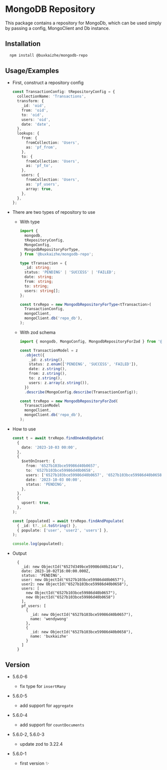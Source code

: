 # MongoDB Repository

This package contains a repository for MongoDb, which can be used simply by passing a config, MongoClient and Db instance.

## Installation

```bash
  npm install @buxkaizhe/mongodb-repo
```

## Usage/Examples

- First, construct a repository config

  ```ts
  const TransactionConfig: tRepositoryConfig = {
    collectionName: 'Transactions',
    transform: {
      _id: 'oid',
      from: 'oid',
      to: 'oid',
      users: 'oid',
      date: 'date',
    },
    lookups: {
      from: {
        fromCollection: 'Users',
        as: 'pf_from',
      },
      to: {
        fromCollection: 'Users',
        as: 'pf_to',
      },
      users: {
        fromCollection: 'Users',
        as: 'pf_users',
        array: true,
      },
    },
  };
  ```

- There are two types of repository to use

  - With type

    ```ts
    import {
      mongodb,
      tRepositoryConfig,
      MongoConfig,
      MongodbRepositoryForType,
    } from '@buxkaizhe/mongodb-repo';

    type tTransaction = {
      _id: string;
      status: 'PENDING' | 'SUCCESS' | 'FAILED';
      date: string;
      from: string;
      to: string;
      users: string[];
    };

    const trxRepo = new MongodbRepositoryForType<tTransaction>(
      TransactionConfig,
      mongoClient,
      mongoClient.db('repo_db'),
    );
    ```

  - With zod schema

    ```ts
    import { mongodb, MongoConfig, MongodbRepositoryForZod } from '@buxkaizhe/mongodb-repo';

    const TransactionModel = z
      .object({
        _id: z.string(),
        status: z.enum(['PENDING', 'SUCCESS', 'FAILED']),
        date: z.string(),
        from: z.string(),
        to: z.string(),
        users: z.array(z.string()),
      })
      .describe(MongoConfig.describe(TransactionConfig));

    const trxRepo = new MongodbRepositoryForZod(
      TransactionModel
      mongoClient,
      mongoClient.db('repo_db'),
    );
    ```

- How to use

  ```ts
  const t = await trxRepo.findOneAndUpdate(
    {
      date: '2023-10-03 00:00',
    },
    {
      $setOnInsert: {
        from: '6527b103bce59986d40b0657',
        to: '6527b103bce59986d40b0658',
        users: ['6527b103bce59986d40b0657', '6527b103bce59986d40b0658'],
        date: '2023-10-03 00:00',
        status: 'PENDING',
      },
    },
    {
      upsert: true,
    },
  );

  const [populated] = await trxRepo.findAndPopulate(
    { _id: t?._id.toString() },
    { populate: ['user', 'user2', 'users'] },
  );

  console.log(populated);
  ```

- Output

  ```-
    {
      _id: new ObjectId("6527d349bce59986d40b214a"),
      date: 2023-10-02T16:00:00.000Z,
      status: 'PENDING',
      user: new ObjectId("6527b103bce59986d40b0657"),
      user2: new ObjectId("6527b103bce59986d40b0658"),
      users: [
        new ObjectId("6527b103bce59986d40b0657"),
        new ObjectId("6527b103bce59986d40b0658")
      ],
      pf_users: [
        {
          _id: new ObjectId("6527b103bce59986d40b0657"),
          name: 'wendywong'
        },
        {
          _id: new ObjectId("6527b103bce59986d40b0658"),
          name: 'buxkaizhe'
        }
      ]
    }
  ```

## Version

- 5.6.0-6

  - fix type for `insertMany`

- 5.6.0-5

  - add support for `aggregate`

- 5.6.0-4

  - add support for `countDocuments`

- 5.6.0-2, 5.6.0-3

  - update zod to 3.22.4

- 5.6.0-1
  - first version ✨
